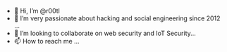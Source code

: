- 👋 Hi, I’m @r00tl
- 👀 I’m very passionate about hacking and social engineering since 2012 ...
- 💞️ I’m looking to collaborate on web security and IoT Security...
- 📫 How to reach me ...

<!---
r00tl/r00tl is a ✨ special ✨ repository because its `README.md` (this file) appears on your GitHub profile.
You can click the Preview link to take a look at your changes.
--->
